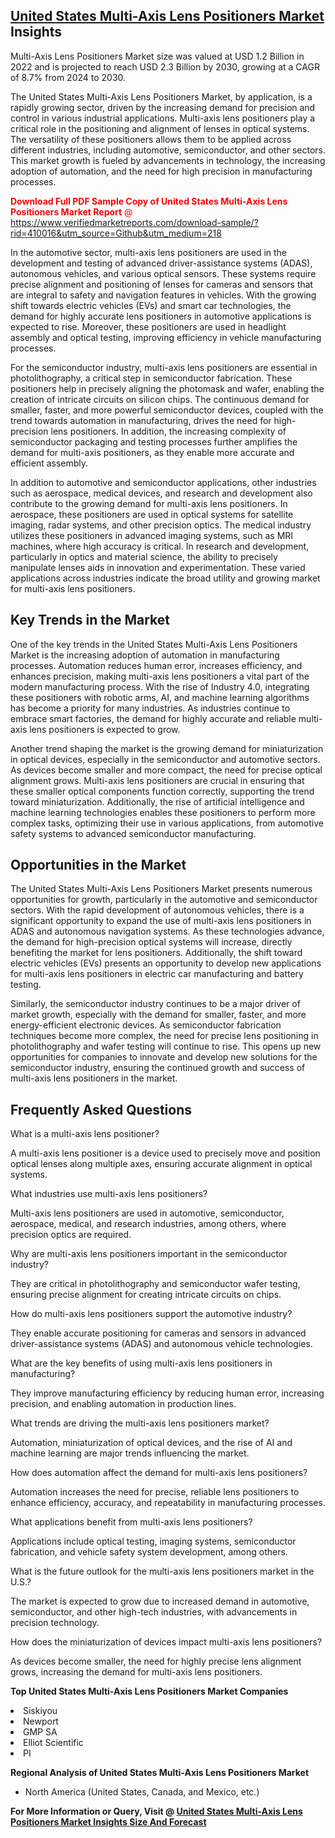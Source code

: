 <h2><a href="https://www.verifiedmarketreports.com/download-sample/?rid=410016&amp;utm_source=Github&amp;utm_medium=218" target="_blank">United States Multi-Axis Lens Positioners Market</a> Insights</h2><p>Multi-Axis Lens Positioners Market size was valued at USD 1.2 Billion in 2022 and is projected to reach USD 2.3 Billion by 2030, growing at a CAGR of 8.7% from 2024 to 2030.</p><p> <p>The United States Multi-Axis Lens Positioners Market, by application, is a rapidly growing sector, driven by the increasing demand for precision and control in various industrial applications. Multi-axis lens positioners play a critical role in the positioning and alignment of lenses in optical systems. The versatility of these positioners allows them to be applied across different industries, including automotive, semiconductor, and other sectors. This market growth is fueled by advancements in technology, the increasing adoption of automation, and the need for high precision in manufacturing processes.</p> <p><p><span class=""><span style="color: #ff0000;"><strong>Download Full PDF Sample Copy of United States Multi-Axis Lens Positioners Market Report</strong> @ </span><a href="https://www.verifiedmarketreports.com/download-sample/?rid=410016&amp;utm_source=Github&amp;utm_medium=218" target="_blank">https://www.verifiedmarketreports.com/download-sample/?rid=410016&amp;utm_source=Github&amp;utm_medium=218</a></span></p></p> <p>In the automotive sector, multi-axis lens positioners are used in the development and testing of advanced driver-assistance systems (ADAS), autonomous vehicles, and various optical sensors. These systems require precise alignment and positioning of lenses for cameras and sensors that are integral to safety and navigation features in vehicles. With the growing shift towards electric vehicles (EVs) and smart car technologies, the demand for highly accurate lens positioners in automotive applications is expected to rise. Moreover, these positioners are used in headlight assembly and optical testing, improving efficiency in vehicle manufacturing processes.</p> <p>For the semiconductor industry, multi-axis lens positioners are essential in photolithography, a critical step in semiconductor fabrication. These positioners help in precisely aligning the photomask and wafer, enabling the creation of intricate circuits on silicon chips. The continuous demand for smaller, faster, and more powerful semiconductor devices, coupled with the trend towards automation in manufacturing, drives the need for high-precision lens positioners. In addition, the increasing complexity of semiconductor packaging and testing processes further amplifies the demand for multi-axis positioners, as they enable more accurate and efficient assembly.</p> <p>In addition to automotive and semiconductor applications, other industries such as aerospace, medical devices, and research and development also contribute to the growing demand for multi-axis lens positioners. In aerospace, these positioners are used in optical systems for satellite imaging, radar systems, and other precision optics. The medical industry utilizes these positioners in advanced imaging systems, such as MRI machines, where high accuracy is critical. In research and development, particularly in optics and material science, the ability to precisely manipulate lenses aids in innovation and experimentation. These varied applications across industries indicate the broad utility and growing market for multi-axis lens positioners.</p> <h2>Key Trends in the Market</h2> <p>One of the key trends in the United States Multi-Axis Lens Positioners Market is the increasing adoption of automation in manufacturing processes. Automation reduces human error, increases efficiency, and enhances precision, making multi-axis lens positioners a vital part of the modern manufacturing process. With the rise of Industry 4.0, integrating these positioners with robotic arms, AI, and machine learning algorithms has become a priority for many industries. As industries continue to embrace smart factories, the demand for highly accurate and reliable multi-axis lens positioners is expected to grow.</p> <p>Another trend shaping the market is the growing demand for miniaturization in optical devices, especially in the semiconductor and automotive sectors. As devices become smaller and more compact, the need for precise optical alignment grows. Multi-axis lens positioners are crucial in ensuring that these smaller optical components function correctly, supporting the trend toward miniaturization. Additionally, the rise of artificial intelligence and machine learning technologies enables these positioners to perform more complex tasks, optimizing their use in various applications, from automotive safety systems to advanced semiconductor manufacturing.</p> <h2>Opportunities in the Market</h2> <p>The United States Multi-Axis Lens Positioners Market presents numerous opportunities for growth, particularly in the automotive and semiconductor sectors. With the rapid development of autonomous vehicles, there is a significant opportunity to expand the use of multi-axis lens positioners in ADAS and autonomous navigation systems. As these technologies advance, the demand for high-precision optical systems will increase, directly benefiting the market for lens positioners. Additionally, the shift toward electric vehicles (EVs) presents an opportunity to develop new applications for multi-axis lens positioners in electric car manufacturing and battery testing.</p> <p>Similarly, the semiconductor industry continues to be a major driver of market growth, especially with the demand for smaller, faster, and more energy-efficient electronic devices. As semiconductor fabrication techniques become more complex, the need for precise lens positioning in photolithography and wafer testing will continue to rise. This opens up new opportunities for companies to innovate and develop new solutions for the semiconductor industry, ensuring the continued growth and success of multi-axis lens positioners in the market.</p> <h2>Frequently Asked Questions</h2> <p>What is a multi-axis lens positioner?</p> <p>A multi-axis lens positioner is a device used to precisely move and position optical lenses along multiple axes, ensuring accurate alignment in optical systems.</p> <p>What industries use multi-axis lens positioners?</p> <p>Multi-axis lens positioners are used in automotive, semiconductor, aerospace, medical, and research industries, among others, where precision optics are required.</p> <p>Why are multi-axis lens positioners important in the semiconductor industry?</p> <p>They are critical in photolithography and semiconductor wafer testing, ensuring precise alignment for creating intricate circuits on chips.</p> <p>How do multi-axis lens positioners support the automotive industry?</p> <p>They enable accurate positioning for cameras and sensors in advanced driver-assistance systems (ADAS) and autonomous vehicle technologies.</p> <p>What are the key benefits of using multi-axis lens positioners in manufacturing?</p> <p>They improve manufacturing efficiency by reducing human error, increasing precision, and enabling automation in production lines.</p> <p>What trends are driving the multi-axis lens positioners market?</p> <p>Automation, miniaturization of optical devices, and the rise of AI and machine learning are major trends influencing the market.</p> <p>How does automation affect the demand for multi-axis lens positioners?</p> <p>Automation increases the need for precise, reliable lens positioners to enhance efficiency, accuracy, and repeatability in manufacturing processes.</p> <p>What applications benefit from multi-axis lens positioners?</p> <p>Applications include optical testing, imaging systems, semiconductor fabrication, and vehicle safety system development, among others.</p> <p>What is the future outlook for the multi-axis lens positioners market in the U.S.?</p> <p>The market is expected to grow due to increased demand in automotive, semiconductor, and other high-tech industries, with advancements in precision technology.</p> <p>How does the miniaturization of devices impact multi-axis lens positioners?</p> <p>As devices become smaller, the need for highly precise lens alignment grows, increasing the demand for multi-axis lens positioners.</p> </p><p><strong>Top United States Multi-Axis Lens Positioners Market Companies</strong></p><div data-test-id=""><p><li>Siskiyou</li><li> Newport</li><li> GMP SA</li><li> Elliot Scientific</li><li> PI</li></p><div><strong>Regional Analysis of&nbsp;United States Multi-Axis Lens Positioners Market</strong></div><ul><li dir="ltr"><p dir="ltr">North America&nbsp;(United States, Canada, and Mexico, etc.)</p></li></ul><p><strong>For More Information or Query, Visit @&nbsp;</strong><strong><a href="https://www.verifiedmarketreports.com/product/multi-axis-lens-positioners-market/?utm_source=Github&amp;utm_medium=218" target="_blank">United States Multi-Axis Lens Positioners Market Insights Size And Forecast</a></strong></p></div>
